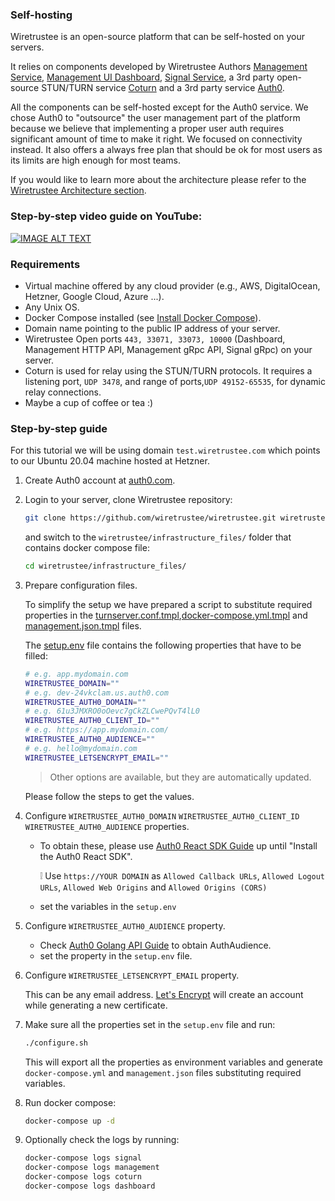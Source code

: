 ### Self-hosting
Wiretrustee is an open-source platform that can be self-hosted on your servers.

It relies on components developed by Wiretrustee Authors [Management Service](https://github.com/wiretrustee/wiretrustee/tree/main/management), [Management UI Dashboard](https://github.com/wiretrustee/wiretrustee-dashboard), [Signal Service](https://github.com/wiretrustee/wiretrustee/tree/main/signal), 
a 3rd party open-source STUN/TURN service [Coturn](https://github.com/coturn/coturn) and a 3rd party service [Auth0](https://auth0.com/).

All the components can be self-hosted except for the Auth0 service.
We chose Auth0 to "outsource" the user management part of the platform because we believe that implementing a proper user auth requires significant amount of time to make it right. 
We focused on connectivity instead. It also offers a always free plan that should be ok for most users as its limits are high enough for most teams.

If you would like to learn more about the architecture please refer to the [Wiretrustee Architecture section](architecture.md).

### Step-by-step video guide on YouTube:

[![IMAGE ALT TEXT](https://img.youtube.com/vi/Ofpgx5WhT0k/0.jpg)](https://youtu.be/Ofpgx5WhT0k "Wiretrustee Self-Hosting Guide")

### Requirements

- Virtual machine offered by any cloud provider (e.g., AWS, DigitalOcean, Hetzner, Google Cloud, Azure ...). 
- Any Unix OS.
- Docker Compose installed (see [Install Docker Compose](https://docs.docker.com/compose/install/)).
- Domain name pointing to the public IP address of your server.
- Wiretrustee Open ports ```443, 33071, 33073, 10000``` (Dashboard, Management HTTP API, Management gRpc API, Signal gRpc) on your server. 
- Coturn is used for relay using the STUN/TURN protocols. It requires a listening port, ```UDP 3478```,  and range of ports,```UDP 49152-65535```, for dynamic relay connections.
- Maybe a cup of coffee or tea :)

### Step-by-step guide

For this tutorial we will be using domain ```test.wiretrustee.com``` which points to our Ubuntu 20.04 machine hosted at Hetzner.

1. Create Auth0 account at [auth0.com](https://auth0.com/).
2. Login to your server, clone Wiretrustee repository:
   
   ```bash 
   git clone https://github.com/wiretrustee/wiretrustee.git wiretrustee/
   ```
   
   and switch to the ```wiretrustee/infrastructure_files/``` folder that contains docker compose file:
   
   ```bash 
   cd wiretrustee/infrastructure_files/
   ```
3. Prepare configuration files.
   
   To simplify the setup we have prepared a script to substitute required properties in the [turnserver.conf.tmpl](../infrastructure_files/turnserver.conf.tmpl),[docker-compose.yml.tmpl](../infrastructure_files/docker-compose.yml.tmpl) and [management.json.tmpl](../infrastructure_files/management.json.tmpl) files.
   
   The [setup.env](../infrastructure_files/setup.env) file contains the following properties that have to be filled:
   
   ```bash
   # e.g. app.mydomain.com
   WIRETRUSTEE_DOMAIN=""
   # e.g. dev-24vkclam.us.auth0.com
   WIRETRUSTEE_AUTH0_DOMAIN=""
   # e.g. 61u3JMXRO0oOevc7gCkZLCwePQvT4lL0
   WIRETRUSTEE_AUTH0_CLIENT_ID=""
   # e.g. https://app.mydomain.com/
   WIRETRUSTEE_AUTH0_AUDIENCE=""
   # e.g. hello@mydomain.com
   WIRETRUSTEE_LETSENCRYPT_EMAIL=""
   ```
   > Other options are available, but they are automatically updated.
   
   Please follow the steps to get the values. 

4. Configure ```WIRETRUSTEE_AUTH0_DOMAIN``` ```WIRETRUSTEE_AUTH0_CLIENT_ID``` ```WIRETRUSTEE_AUTH0_AUDIENCE``` properties.          
   
   * To obtain these, please use [Auth0 React SDK Guide](https://auth0.com/docs/quickstart/spa/react/01-login#configure-auth0) up until "Install the Auth0 React SDK".
   
      :grey_exclamation: Use ```https://YOUR DOMAIN``` as ````Allowed Callback URLs````, ```Allowed Logout URLs```, ```Allowed Web Origins``` and ```Allowed Origins (CORS)```
   * set the variables in the ```setup.env```
5. Configure ```WIRETRUSTEE_AUTH0_AUDIENCE``` property. 
   
   * Check [Auth0 Golang API Guide](https://auth0.com/docs/quickstart/backend/golang) to obtain AuthAudience.
   * set the property in the ```setup.env``` file.
6. Configure ```WIRETRUSTEE_LETSENCRYPT_EMAIL``` property.
   
   This can be any email address. [Let's Encrypt](https://letsencrypt.org/) will create an account while generating a new certificate.    

7. Make sure all the properties set in the ```setup.env``` file and run: 
   
    ```bash
    ./configure.sh
    ```
   
   This will export all the properties as environment variables and generate ```docker-compose.yml``` and ```management.json``` files substituting required variables.

8. Run docker compose:

   ```bash
   docker-compose up -d
   ```
9. Optionally check the logs by running: 
        
    ```bash
    docker-compose logs signal
    docker-compose logs management
    docker-compose logs coturn
    docker-compose logs dashboard
